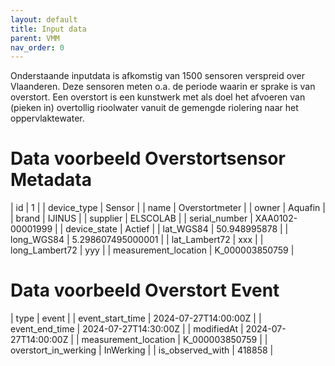 ```yaml
---
layout: default
title: Input data
parent: VMM
nav_order: 0
---
```


Onderstaande inputdata is afkomstig van 1500 sensoren verspreid over Vlaanderen. Deze sensoren meten o.a. de periode waarin er sprake is van overstort. 
Een overstort is een kunstwerk met als doel het afvoeren van (pieken in) overtollig rioolwater vanuit de gemengde riolering naar het oppervlaktewater.


# Data voorbeeld Overstortsensor Metadata 

| id |  1 |
| device_type |  Sensor |
| name |  Overstortmeter |
| owner |  Aquafin |
| brand |  IJINUS |
| supplier |  ELSCOLAB |
| serial_number |  XAA0102-00001999 |
| device_state |  Actief |
| lat_WGS84 |  50.948995878 |
| long_WGS84 |  5.298607495000001 | 
| lat_Lambert72 |  xxx | 
| long_Lambert72 |  yyy | 
| measurement_location | K_000003850759 |


# Data voorbeeld Overstort Event 

| type |  event |
| event_start_time |  2024-07-27T14:00:00Z |
| event_end_time |  2024-07-27T14:30:00Z |
| modifiedAt |  2024-07-27T14:00:00Z | 
| measurement_location | K_000003850759 | 
| overstort_in_werking |  InWerking | 
| is_observed_with |  418858 |  
